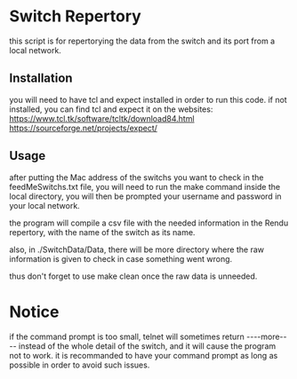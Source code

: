 # Switch Repertory

this script is for repertorying the data from the switch and its port from a local network.

## Installation

you will need to have tcl and expect installed in order to run this code.
if not installed, you can find tcl and expect it on the websites:
https://www.tcl.tk/software/tcltk/download84.html
https://sourceforge.net/projects/expect/

## Usage

after putting the Mac address of the switchs you want to check in the feedMeSwitchs.txt file, 
you will need to run the make command inside the local directory, you will then be prompted 
your username and password in your local network.

the program will compile a csv file with the needed information in the Rendu repertory, with
the name of the switch as its name.

also, in ./SwitchData/Data, there will be more directory where the raw information is given to
check in case something went wrong.

thus don't forget to use make clean once the raw data is unneeded.

# Notice

if the command prompt is too small, telnet will sometimes return ----more---- instead of the 
whole detail of the switch, and it will cause the program not to work.
it is recommanded to have your command prompt as long as possible in order to avoid such issues.
